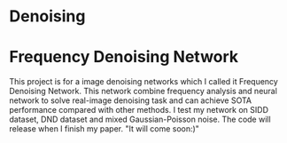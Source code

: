 # Denoising
# Frequency Denoising Network
This project is for a image denoising networks which I called it Frequency Denoising Network.
This network combine frequency analysis and neural network to solve real-image denoising task and can achieve SOTA performance compared with other methods.
I test my network on SIDD dataset, DND dataset and mixed Gaussian-Poisson noise.
The code will release when I finish my paper. 
"It will come soon:)"
